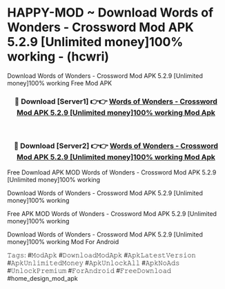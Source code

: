 # HAPPY-MOD ~ Download Words of Wonders - Crossword Mod APK 5.2.9 [Unlimited money]100% working - (hcwri)
Download Words of Wonders - Crossword Mod APK 5.2.9 [Unlimited money]100% working Free Mod APK

<div align="center">
<h3>🔴 Download [Server1] 👉👉 <a href="https://apk-comot.site?title=Words_of_Wonders_-_Crossword_Mod_APK_5.2.9_[Unlimited_money]100%_working">Words of Wonders - Crossword Mod APK 5.2.9 [Unlimited money]100% working Mod Apk</a></h3><br>

<h3>🔴 Download [Server2] 👉👉 <a href="https://apk-comot.site?title=Words_of_Wonders_-_Crossword_Mod_APK_5.2.9_[Unlimited_money]100%_working">Words of Wonders - Crossword Mod APK 5.2.9 [Unlimited money]100% working Mod Apk</a></h3>
</div>


Free Download APK MOD Words of Wonders - Crossword Mod APK 5.2.9 [Unlimited money]100% working

Download Words of Wonders - Crossword Mod APK 5.2.9 [Unlimited money]100% working 

Free APK MOD Words of Wonders - Crossword Mod APK 5.2.9 [Unlimited money]100% working 

Download Words of Wonders - Crossword Mod APK 5.2.9 [Unlimited money]100% working Mod For Android

𝚃𝚊𝚐𝚜: #𝙼𝚘𝚍𝙰𝚙𝚔 #𝙳𝚘𝚠𝚗𝚕𝚘𝚊𝚍𝙼𝚘𝚍𝙰𝚙𝚔 #𝙰𝚙𝚔𝙻𝚊𝚝𝚎𝚜𝚝𝚅𝚎𝚛𝚜𝚒𝚘𝚗 #𝙰𝚙𝚔𝚄𝚗𝚕𝚒𝚖𝚒𝚝𝚎𝚍𝙼𝚘𝚗𝚎𝚢 #𝙰𝚙𝚔𝚄𝚗𝚕𝚘𝚌𝚔𝙰𝚕𝚕 #𝙰𝚙𝚔𝙽𝚘𝙰𝚍𝚜 #𝚄𝚗𝚕𝚘𝚌𝚔𝙿𝚛𝚎𝚖𝚒𝚞𝚖 #𝙵𝚘𝚛𝙰𝚗𝚍𝚛𝚘𝚒𝚍 #𝙵𝚛𝚎𝚎𝙳𝚘𝚠𝚗𝚕𝚘𝚊𝚍 #home_design_mod_apk